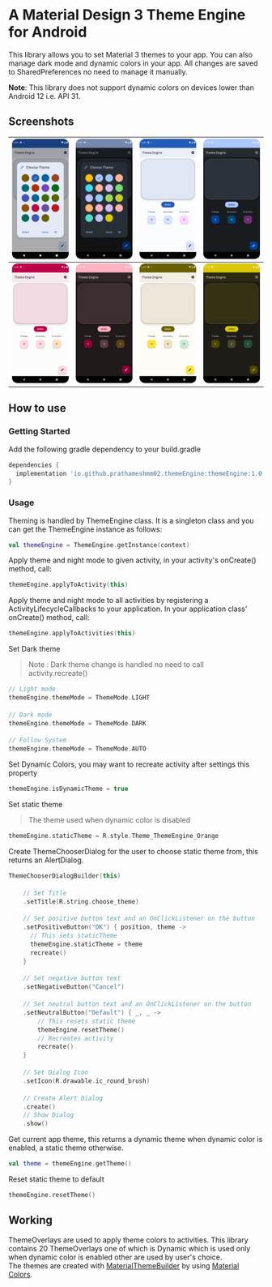 # A Material Design 3 Theme Engine for Android

This library allows you to set Material 3 themes to your app. You can also manage dark mode and dynamic colors in your app. All changes are saved to SharedPreferences no need to manage it manually.

<b>Note</b>: This library does not support dynamic colors on devices lower than Android 12 i.e. API 31.

## Screenshots
| <img src="screenshots/theme_chooser_light.png" width="200"/>| <img src="screenshots/theme_chooser_dark.png" width="200"/>| <img src="screenshots/blue_light.png" width="200"/>| <img src="screenshots/blue_dark.png" width="200"/>|
|:---:|:---:|:---:|:---:| 
| <img src="screenshots/pink_light.png" width="200"/>| <img src="screenshots/pink_dark.png" width="200"/>| <img src="screenshots/yellow_light.png" width="200"/>| <img src="screenshots/yellow_dark.png" width="200"/>|

## How to use
### Getting Started
Add the following gradle dependency to your build.gradle
```gradle
dependencies {
  implementation 'io.github.prathameshmm02.themeEngine:themeEngine:1.0'
}
```
### Usage
Theming is handled by ThemeEngine class. It is a singleton class and you can get the ThemeEngine instance as follows:
```kotlin
val themeEngine = ThemeEngine.getInstance(context)
```

Apply theme and night mode to given activity, in your activity's onCreate() method, call:
```kotlin
themeEngine.applyToActivity(this)
```

Apply theme and night mode to all activities by registering a ActivityLifecycleCallbacks to your application. In your application class’ onCreate() method, call:
```kotlin
themeEngine.applyToActivities(this)
```

Set Dark theme 
>Note : Dark theme change is handled no need to call activity.recreate()
```kotlin
// Light mode
themeEngine.themeMode = ThemeMode.LIGHT

// Dark mode
themeEngine.themeMode = ThemeMode.DARK

// Follow System
themeEngine.themeMode = ThemeMode.AUTO
```
    
Set Dynamic Colors, you may want to recreate activity after settings this property
```kotlin
themeEngine.isDynamicTheme = true
```

Set static theme
> The theme used when dynamic color is disabled
```kotlin
themeEngine.staticTheme = R.style.Theme_ThemeEngine_Orange
```

Create ThemeChooserDialog for the user to choose static theme from, this returns an AlertDialog.
```kotlin
ThemeChooserDialogBuilder(this)

    // Set Title
    .setTitle(R.string.choose_theme)
    
    // Set positive button text and an OnClickListener on the button
    .setPositiveButton("OK") { position, theme ->
      // This sets staticTheme
      themeEngine.staticTheme = theme
      recreate()
    }
    
    // Set negative button text
    .setNegativeButton("Cancel")
    
    // Set neutral button text and an OnClickListener on the button
    .setNeutralButton("Default") { _, _ ->
        // This resets static theme
        themeEngine.resetTheme()
        // Recreates activity
        recreate()
    }
    
    // Set Dialog Icon
    .setIcon(R.drawable.ic_round_brush)
    
    // Create Alert Dialog
    .create()
    // Show Dialog
    .show()
```
  
Get current app theme, this returns a dynamic theme when dynamic color is enabled, a static theme otherwise.
```kotlin
val theme = themeEngine.getTheme()
```

Reset static theme to default 
```kotlin
themeEngine.resetTheme()
```

## Working
ThemeOverlays are used to apply theme colors to activities. This library contains 20 ThemeOverlays one of which is Dynamic which is used only when dynamic color is enabled other are used by user's choice.  
The themes are created with [MaterialThemeBuilder](https://material-foundation.github.io/material-theme-builder/#/custom) by using [Material Colors](https://material.io/design/color/the-color-system.html#tools-for-picking-colors).
